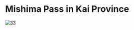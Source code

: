 # Mishima Pass in Kai Province

[![33](https://upload.wikimedia.org/wikipedia/commons/thumb/8/8d/Mishima_pass_in_Kai_province.jpg/290px-Mishima_pass_in_Kai_province.jpg)](33/README.md)
